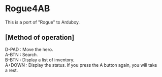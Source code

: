 # Rogue4AB

This is a port of "Rogue" to Arduboy.


## [Method of operation]<br>
D-PAD : Move the hero.<br>
A-BTN : Search.<br>
B-BTN : Display a list of inventory.<br>
A+DOWN : Display the status. If you press the A button again, you will take a rest.

